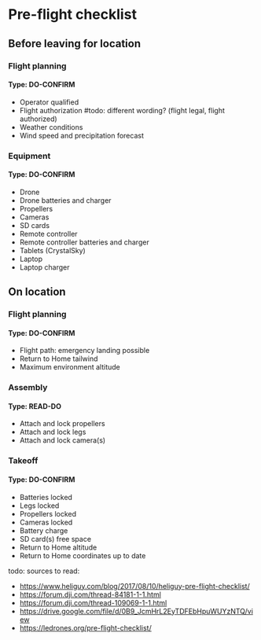 # Pre-flight checklist

## Before leaving for location

### Flight planning
#### Type: DO-CONFIRM
- Operator qualified
- Flight authorization          #todo: different wording? (flight legal, flight authorized)
- Weather conditions
- Wind speed and precipitation forecast

### Equipment
#### Type: DO-CONFIRM
- Drone
- Drone batteries and charger
- Propellers
- Cameras
- SD cards
- Remote controller
- Remote controller batteries and charger
- Tablets (CrystalSky)
- Laptop
- Laptop charger

## On location

### Flight planning
#### Type: DO-CONFIRM
- Flight path: emergency landing possible
- Return to Home tailwind
- Maximum environment altitude

### Assembly
#### Type: READ-DO
- Attach and lock propellers
- Attach and lock legs
- Attach and lock camera(s)

### Takeoff
#### Type: DO-CONFIRM
- Batteries locked
- Legs locked
- Propellers locked
- Cameras locked
- Battery charge
- SD card(s) free space
- Return to Home altitude
- Return to Home coordinates up to date


todo: sources to read:
- https://www.heliguy.com/blog/2017/08/10/heliguy-pre-flight-checklist/
- https://forum.dji.com/thread-84181-1-1.html
- https://forum.dji.com/thread-109069-1-1.html
- https://drive.google.com/file/d/0B9_JcmHrL2EyTDFEbHpuWUYzNTQ/view
- https://ledrones.org/pre-flight-checklist/
